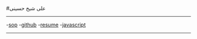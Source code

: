 #علی شیخ حسینی

***********************
-[sop](https://github.com/alishykhhosyni/sop.git)
-[github](https://github.com/alishykhhosyni/github.git)
-[resume](https://github.com/alishykhhosyni/resume.git)
-[javascript](https://github.com/alishykhhosyni/gavascriptcertificate.git)

**********************
